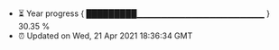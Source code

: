 - ⏳ Year progress { █████████▁▁▁▁▁▁▁▁▁▁▁▁▁▁▁▁▁▁▁▁▁ } 30.35 %
- ⏰ Updated on Wed, 21 Apr 2021 18:36:34 GMT

